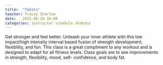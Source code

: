 ```yaml
---
title:  "Tabata"
teacher: Tracey Sharlow
date:   2015-08-20 16:00
categories: instructor schedule shabata
---
```

Get stronger and feel better. Unleash your inner athlete with this low impact/high intensity interval based fusion of strength development, flexibility, and fun. This class is a great compliment to any workout and is designed to adapt for all fitness levels. Class goals are to see improvements in strength, flexibility, mood, self- confidence, and body fat.